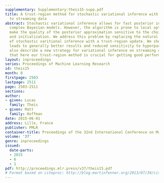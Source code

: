 ```yaml
---
supplementary: Supplementary:theis15-supp.pdf
title: A trust-region method for stochastic variational inference with applications
  to streaming data
abstract: Stochastic variational inference allows for fast posterior inference in
  complex Bayesian models. However, the algorithm is prone to local optima which can
  make the quality of the posterior approximation sensitive to the choice of hyperparameters
  and initialization. We address this problem by replacing the natural gradient step
  of stochastic varitional inference with a trust-region update. We show that this
  leads to generally better results and reduced sensitivity to hyperparameters. We
  also describe a new strategy for variational inference on streaming data and show
  that here our trust-region method is crucial for getting good performance.
layout: inproceedings
series: Proceedings of Machine Learning Research
id: theis15
month: 0
firstpage: 2503
lastpage: 2511
page: 2503-2511
sections: 
author:
- given: Lucas
  family: Theis
- given: Matt
  family: Hoffman
date: 2015-06-01
address: Lille, France
publisher: PMLR
container-title: Proceedings of the 32nd International Conference on Machine Learning
volume: '37'
genre: inproceedings
issued:
  date-parts:
  - 2015
  - 6
  - 1
pdf: http://proceedings.mlr.press/v37/theis15.pdf
# Format based on citeproc: http://blog.martinfenner.org/2013/07/30/citeproc-yaml-for-bibliographies/
---
```

